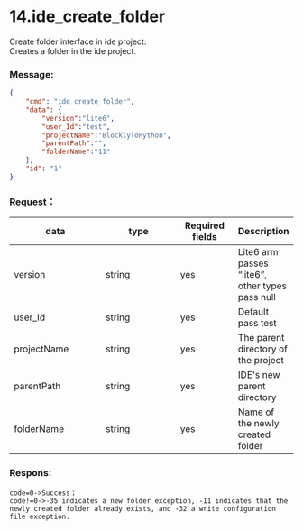 # 14.ide_create_folder

 

Create folder interface in ide project:\
Creates a folder in the ide project.

### Message:  

```json
{
    "cmd": "ide_create_folder",
    "data": {
        "version":"lite6",
        "user_Id":"test",
        "projectName":"BlocklyToPython",
        "parentPath":"",
        "folderName":"11"
    },
    "id": "1"
}
```




### Request：    



<table><thead><tr><th width="148">data</th><th width="118">type</th><th width="87">Required fields</th><th>Description</th></tr></thead><tbody><tr><td>version</td><td>string</td><td>yes</td><td>Lite6 arm passes “lite6”, other types pass null</td></tr><tr><td>user_Id</td><td>string</td><td>yes</td><td>Default pass test</td></tr><tr><td>projectName</td><td>string</td><td>yes</td><td>The parent directory of the project</td></tr><tr><td>parentPath</td><td>string</td><td>yes</td><td>IDE's new parent directory</td></tr><tr><td>folderName</td><td>string</td><td>yes</td><td>Name of the newly created folder</td></tr></tbody></table>




### Respons:     

```
code=0->Success；
code!=0->-35 indicates a new folder exception, -11 indicates that the newly created folder already exists, and -32 a write configuration file exception.
```


